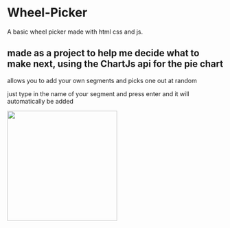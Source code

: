 # Wheel-Picker
A basic wheel picker made with html css and js.


## made as a project to help me decide what to make next, using the ChartJs api for the pie chart

allows you to add your own segments and picks one out at random

just type in the name of your segment and press enter and it will automatically be added


<img src="https://github.com/JaredCrabbe/Wheel-Picker/blob/main/giphy.gif" width="256"/>
